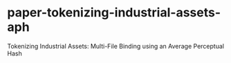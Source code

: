 # paper-tokenizing-industrial-assets-aph
Tokenizing Industrial Assets: Multi-File Binding using an Average Perceptual Hash
